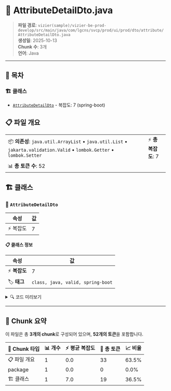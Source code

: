 # 📄 AttributeDetailDto.java

> **파일 경로**: `vizier(sample)/vizier-be-prod-develop/src/main/java/com/lgcns/svcp/prod/ui/prod/dto/attribute/AttributeDetailDto.java`  
> **생성일**: 2025-10-13  
> **Chunk 수**: 3개  
> **언어**: Java
---

## 📑 목차

### 🏗️ 클래스
- [`AttributeDetailDto`](#class-attributedetaildto) - 복잡도: 7 (spring-boot)

## 📋 파일 개요

| | |
|--|--|
| 📦 **의존성**: `java.util.ArrayList` • `java.util.List` • `jakarta.validation.Valid` • `lombok.Getter` • `lombok.Setter` | ⚡ **총 복잡도**: 7 |
| 📊 **총 토큰 수**: 52 |  |



## 🏗️ 클래스

### <a id="class-attributedetaildto"></a>🎯 `AttributeDetailDto`

| 속성 | 값 |
|------|----|
| ⚡ 복잡도 | 7 |



#### 📋 클래스 정보

| 속성 | 값 |
|------|----|
| ⚡ **복잡도** | 7 || 📍 **라인 범위** | 12-12 |
| 🏷️ **태그** | `class, java, valid, spring-boot` || 🏗️ **프레임워크** | `spring-boot` |

<details>
<summary>🔍 코드 미리보기</summary>

```java
public class AttributeDetailDto {
	
	@Valid
	private AttributeGeneralDto general;
	
	@Valid
	private List<AttributeAdditionalDto> additionals = new ArrayList<>();
	
	private TreeViewDto treeView;
}...
```

**Chunk 정보**
- 🆔 **ID**: `b1b7db18b7de`
- 📍 **라인**: 12-12
- 📊 **토큰**: 19
- 🏷️ **태그**: `class, java, valid, spring-boot`

</details>

---





## 🧩 Chunk 요약

이 파일은 총 **3개의 chunk**로 구성되어 있으며, **52개의 토큰**을 포함합니다.

| 🧩 Chunk 타입 | 📊 개수 | ⚡ 평균 복잡도 | 📝 총 토큰 | 📈 비율 |
|---------------|--------|-------------|----------|--------|
| 📋 파일 개요 | 1 | 0.0 | 33 | 63.5% |
| package | 1 | 0.0 | 0 | 0.0% |
| 🏗️ 클래스 | 1 | 7.0 | 19 | 36.5% |

